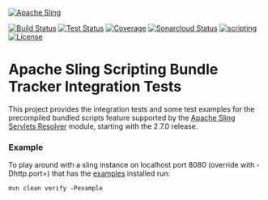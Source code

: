 [![Apache Sling](https://sling.apache.org/res/logos/sling.png)](https://sling.apache.org)

&#32;[![Build Status](https://ci-builds.apache.org/job/Sling/job/modules/job/sling-org-apache-sling-scripting-bundle-tracker-it/job/master/badge/icon)](https://ci-builds.apache.org/job/Sling/job/modules/job/sling-org-apache-sling-scripting-bundle-tracker-it/job/master/)&#32;[![Test Status](https://img.shields.io/jenkins/tests.svg?jobUrl=https://ci-builds.apache.org/job/Sling/job/modules/job/sling-org-apache-sling-scripting-bundle-tracker-it/job/master/)](https://ci-builds.apache.org/job/Sling/job/modules/job/sling-org-apache-sling-scripting-bundle-tracker-it/job/master/test/?width=800&height=600)&#32;[![Coverage](https://sonarcloud.io/api/project_badges/measure?project=apache_sling-org-apache-sling-scripting-bundle-tracker-it&metric=coverage)](https://sonarcloud.io/dashboard?id=apache_sling-org-apache-sling-scripting-bundle-tracker-it)&#32;[![Sonarcloud Status](https://sonarcloud.io/api/project_badges/measure?project=apache_sling-org-apache-sling-scripting-bundle-tracker-it&metric=alert_status)](https://sonarcloud.io/dashboard?id=apache_sling-org-apache-sling-scripting-bundle-tracker-it)&#32;[![scripting](https://sling.apache.org/badges/group-scripting.svg)](https://github.com/apache/sling-aggregator/blob/master/docs/group/scripting.md) [![License](https://img.shields.io/badge/License-Apache%202.0-blue.svg)](https://www.apache.org/licenses/LICENSE-2.0)

Apache Sling Scripting Bundle Tracker Integration Tests
====

This project provides the integration tests and some test examples for the precompiled bundled scripts feature supported by the [Apache Sling Servlets Resolver](https://github.com/apache/sling-org-apache-sling-servlets-resolver) module, starting with the 2.7.0 release.


### Example

To play around with a sling instance on localhost port 8080 (override with -Dhttp.port=<port>) that has the [examples](https://github.com/apache/sling-org-apache-sling-scripting-bundle-tracker-it/tree/master/examples) installed run:

```
mvn clean verify -Pexample
``` 

